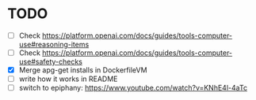 # TODO
- [ ] Check https://platform.openai.com/docs/guides/tools-computer-use#reasoning-items
- [ ] Check https://platform.openai.com/docs/guides/tools-computer-use#safety-checks
- [x] Merge apg-get installs in DockerfileVM
- [ ] write how it works in README
- [ ] switch to epiphany: https://www.youtube.com/watch?v=KNhE4l-4aTc